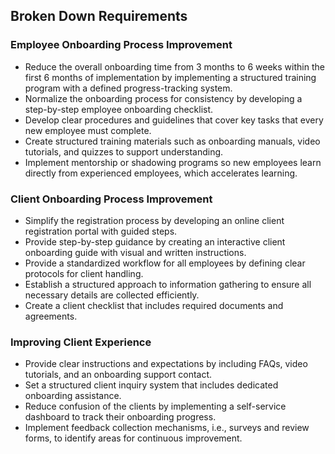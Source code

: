 ## Broken Down Requirements

### Employee Onboarding Process Improvement
- Reduce the overall onboarding time from 3 months to 6 weeks within the first 6 months of implementation by implementing a structured training program with a defined progress-tracking system.
- Normalize the onboarding process for consistency by developing a step-by-step employee onboarding checklist.
- Develop clear procedures and guidelines that cover key tasks that every new employee must complete.
- Create structured training materials such as onboarding manuals, video tutorials, and quizzes to support understanding.
- Implement mentorship or shadowing programs so new employees learn directly from experienced employees, which accelerates learning.

### Client Onboarding Process Improvement
- Simplify the registration process by developing an online client registration portal with guided steps.
- Provide step-by-step guidance by creating an interactive client onboarding guide with visual and written instructions.
- Provide a standardized workflow for all employees by defining clear protocols for client handling.
- Establish a structured approach to information gathering to ensure all necessary details are collected efficiently.
- Create a client checklist that includes required documents and agreements.

### Improving Client Experience
- Provide clear instructions and expectations by including FAQs, video tutorials, and an onboarding support contact.
- Set a structured client inquiry system that includes dedicated onboarding assistance.
- Reduce confusion of the clients by implementing a self-service dashboard to track their onboarding progress.
- Implement feedback collection mechanisms, i.e., surveys and review forms, to identify areas for continuous improvement.